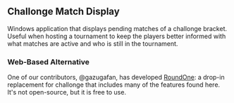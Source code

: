 ## Challonge Match Display

Windows application that displays pending matches of a challonge bracket. Useful when hosting a tournament to keep the players better informed with what matches are active and who is still in the tournament.

### Web-Based Alternative

One of our contributors, @gazugafan, has developed [RoundOne](https://round.one): a drop-in replacement for challonge that includes many of the features found here. It's not open-source, but it is free to use.
